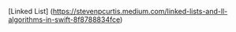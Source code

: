 

[Linked List]
(https://stevenpcurtis.medium.com/linked-lists-and-ll-algorithms-in-swift-8f8788834fce)
